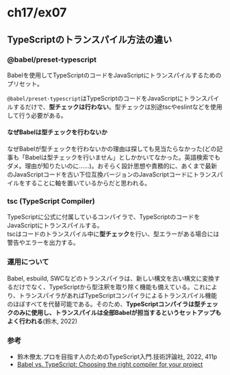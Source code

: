 # ch17/ex07

## TypeScriptのトランスパイル方法の違い

### @babel/preset-typescript

Babelを使用してTypeScriptのコードをJavaScriptにトランスパイルするためのプリセット。

`@babel/preset-typescript`はTypeScriptのコードをJavaScriptにトランスパイルするだけで、**型チェックは行わない**。型チェックは別途tscやeslintなどを使用して行う必要がある。

#### なぜBabelは型チェックを行わないか

なぜBabelが型チェックを行わないかの理由は探しても見当たらなかった(どの記事も「Babelは型チェックを行いません」としかかいてなかった。英語検索でもダメ。理由が知りたいのに......)。おそらく設計思想や責務的に、あくまで最新のJavaScriptコードを古い下位互換バージョンのJavaScriptコードにトランスパイルをすることに軸を置いているからだと思われる。

### tsc (TypeScript Compiler)

TypeScriptに公式に付属しているコンパイラで、TypeScriptのコードをJavaScriptにトランスパイルする。  
tscはコードのトランスパイル中に**型チェック**を行い、型エラーがある場合には警告やエラーを出力する。  

### 運用について

Babel, esbuild, SWCなどのトランスパイラは、新しい構文を古い構文に変換するだけでなく、TypeScriptから型注釈を取り除く機能も備えている。これにより、トランスパイラがあればTypeScriptコンパイラによるトランスパイル機能のほぼすべてを代替可能である。そのため、**TypeScriptコンパイラは型チェックのみに使用し、トランスパイルは全部Babelが担当するというセットアップもよく行われる**(鈴木, 2022)

### 参考

- 鈴木僚太.プロを目指す人のためのTypeScript入門.技術評論社, 2022, 411p
- [Babel vs. TypeScript: Choosing the right compiler for your project](https://blog.logrocket.com/babel-vs-typescript-choosing-right-compiler-project/)
